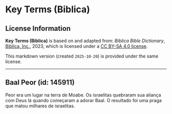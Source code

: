 # Key Terms (Biblica)

## License Information

**Key Terms (Biblica)** is based on and adapted from: _Biblica Bible Dictionary_, [Biblica, Inc.](https://www.biblica.com/), 2023, which is licensed under a [CC BY-SA 4.0 license](https://creativecommons.org/licenses/by-sa/4.0/legalcode.en).

This markdown version (created `2025-10-20`) is provided under the same license.



--------------------------------

## Baal Peor (id: 145911)

Peor era um lugar na terra de Moabe. Os israelitas quebraram sua aliança com Deus lá quando começaram a adorar Baal. O resultado foi uma praga que matou milhares de israelitas.


